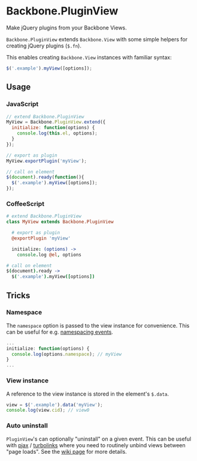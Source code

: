 Backbone.PluginView
===================

Make jQuery plugins from your Backbone Views.

`Backbone.PluginView` extends `Backbone.View` with some simple helpers for creating jQuery plugins (`$.fn`).

This enables creating `Backbone.View` instances with familiar syntax:

```javascript
$('.example').myView([options]);
```


Usage
-----

### JavaScript ###

```javascript
// extend Backbone.PluginView
MyView = Backbone.PluginView.extend({
  initialize: function(options) {
    console.log(this.el, options);
  }
});

// export as plugin
MyView.exportPlugin('myView');

// call on element
$(document).ready(function(){
  $('.example').myView([options]);
});
```

### CoffeeScript ###

```coffeescript
# extend Backbone.PluginView
class MyView extends Backbone.PluginView

  # export as plugin
  @exportPlugin 'myView'

  initialize: (options) ->
    console.log @el, options

# call on element
$(document).ready ->
  $('.example').myView([options])
```


Tricks
------

### Namespace ###

The `namespace` option is passed to the view instance for convenience.
This can be useful for e.g. [namespacing events][jquery-events].

```javascript
...
initialize: function(options) {
  console.log(options.namespace); // myView
}
...
```

### View instance ###

A reference to the view instance is stored in the element's `$.data`.

```javascript
view = $('.example').data('myView');
console.log(view.cid); // view0
```

### Auto uninstall ###

`PluginView`'s can optionally "uninstall" on a given event.
This can be useful with [pjax] / [turbolinks]
where you need to routinely unbind views between "page loads".
See the [wiki page][auto-install-wiki] for more details.

[jquery-events]: http://docs.jquery.com/Namespaced_Events
[pjax]: https://github.com/defunkt/jquery-pjax
[turbolinks]: https://github.com/rails/turbolinks
[auto-install-wiki]: https://github.com/meleyal/backbone.pluginview/wiki/Auto-Uninstall
